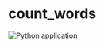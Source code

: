 # count_words



![Python application](https://github.com/USERNAME/REPO/workflows/Python%20application/badge.svg)